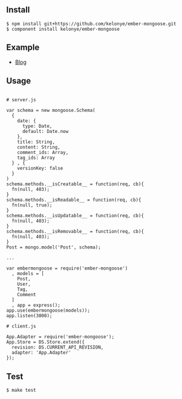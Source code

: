 Install
---

    $ npm install git+https://github.com/kelonye/ember-mongoose.git
    $ component install kelonye/ember-mongoose

Example
---

  - [Blog](http://github.com/kelonye/blog)

Usage
---

```

# server.js

var schema = new mongoose.Schema(
  {
    date: {
      type: Date,
      default: Date.now 
    },
    title: String,
    content: String,
    comment_ids: Array,
    tag_ids: Array
  } , {
    versionKey: false
  }
)
schema.methods.__isCreatable__ = function(req, cb){
  fn(null, 403);
}
schema.methods.__isReadable__ = function(req, cb){
  fn(null, true);
}
schema.methods.__isUpdatable__ = function(req, cb){
  fn(null, 403);
}
schema.methods.__isRemovable__ = function(req, cb){
  fn(null, 403);
}
Post = mongo.model('Post', schema);

...

var embermongoose = require('ember-mongoose')
  , models = [
    Post,
    User,
    Tag,
    Comment
  ]
  , app = express();
app.use(embermongoose(models));
app.listen(3000);

# client.js

App.Adapter = require('ember-mongoose');
App.Store = DS.Store.extend({
  revision: DS.CURRENT_API_REVISION,
  adapter: 'App.Adapter'
});
```

Test
---

    $ make test